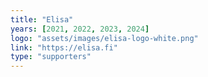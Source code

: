 ```yaml
---
title: "Elisa"
years: [2021, 2022, 2023, 2024]
logo: "assets/images/elisa-logo-white.png"
link: "https://elisa.fi"
type: "supporters"
---
```

